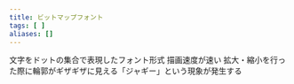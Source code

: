 ```yaml
---
title: ビットマップフォント
tags: [ ]
aliases: []
---
```

文字をドットの集合で表現したフォント形式
描画速度が速い
拡大・縮小を行った際に輪郭がギザギザに見える「ジャギー」という現象が発生する
